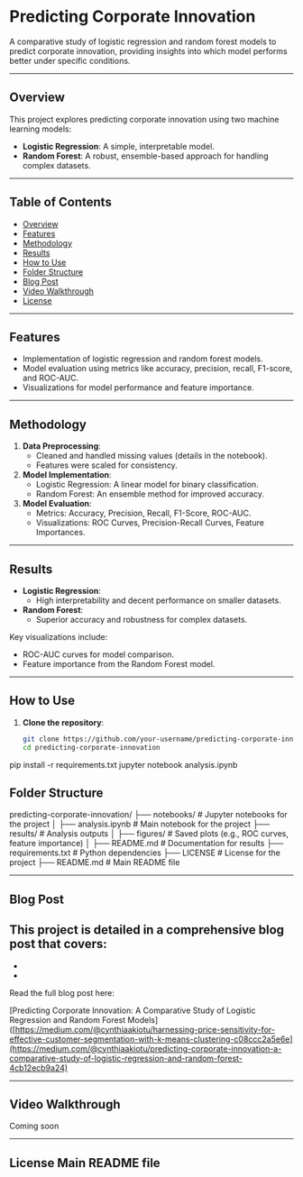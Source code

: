 
# Predicting Corporate Innovation

A comparative study of logistic regression and random forest models to predict corporate innovation, providing insights into which model performs better under specific conditions.

---

## Overview

This project explores predicting corporate innovation using two machine learning models:
- **Logistic Regression**: A simple, interpretable model.
- **Random Forest**: A robust, ensemble-based approach for handling complex datasets.

---

## Table of Contents
- [Overview](#overview)
- [Features](#features)
- [Methodology](#methodology)
- [Results](#results)
- [How to Use](#how-to-use)
- [Folder Structure](#folder-structure)
- [Blog Post](#blog-post)
- [Video Walkthrough](#video-walkthrough)
- [License](#license)

---

## Features
- Implementation of logistic regression and random forest models.
- Model evaluation using metrics like accuracy, precision, recall, F1-score, and ROC-AUC.
- Visualizations for model performance and feature importance.

---

## Methodology
1. **Data Preprocessing**:
   - Cleaned and handled missing values (details in the notebook).
   - Features were scaled for consistency.
2. **Model Implementation**:
   - Logistic Regression: A linear model for binary classification.
   - Random Forest: An ensemble method for improved accuracy.
3. **Model Evaluation**:
   - Metrics: Accuracy, Precision, Recall, F1-Score, ROC-AUC.
   - Visualizations: ROC Curves, Precision-Recall Curves, Feature Importances.

---

## Results
- **Logistic Regression**:
  - High interpretability and decent performance on smaller datasets.
- **Random Forest**:
  - Superior accuracy and robustness for complex datasets.

Key visualizations include:
- ROC-AUC curves for model comparison.
- Feature importance from the Random Forest model.

---

## How to Use

1. **Clone the repository**:
   ```bash
   git clone https://github.com/your-username/predicting-corporate-innovation.git
   cd predicting-corporate-innovation
pip install -r requirements.txt
jupyter notebook analysis.ipynb

## Folder Structure


predicting-corporate-innovation/
├── notebooks/                # Jupyter notebooks for the project
│   ├── analysis.ipynb         # Main notebook for the project
├── results/                  # Analysis outputs
│   ├── figures/               # Saved plots (e.g., ROC curves, feature importance)
│   ├── README.md              # Documentation for results
├── requirements.txt          # Python dependencies
├── LICENSE                   # License for the project
├── README.md                 # Main README file




---

## Blog Post

This project is detailed in a comprehensive blog post that covers:
- 
- 
- 

Read the full blog post here:

[Predicting Corporate Innovation: A Comparative Study of Logistic Regression and Random Forest Models]([https://medium.com/@cynthiaakiotu/harnessing-price-sensitivity-for-effective-customer-segmentation-with-k-means-clustering-c08ccc2a5e6e](https://medium.com/@cynthiaakiotu/predicting-corporate-innovation-a-comparative-study-of-logistic-regression-and-random-forest-4cb12ecb9a24)

---

## Video Walkthrough

Coming soon



---

## License Main README file
